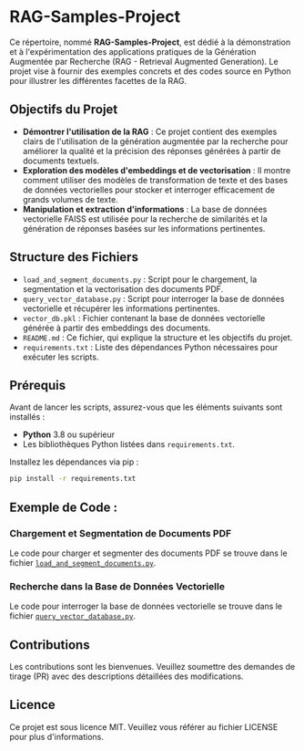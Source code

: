 # RAG-Samples-Project

Ce répertoire, nommé **RAG-Samples-Project**, est dédié à la démonstration et à l'expérimentation des applications pratiques de la Génération Augmentée par Recherche (RAG - Retrieval Augmented Generation). Le projet vise à fournir des exemples concrets et des codes source en Python pour illustrer les différentes facettes de la RAG.

## Objectifs du Projet

- **Démontrer l'utilisation de la RAG** : Ce projet contient des exemples clairs de l'utilisation de la génération augmentée par la recherche pour améliorer la qualité et la précision des réponses générées à partir de documents textuels.
- **Exploration des modèles d'embeddings et de vectorisation** : Il montre comment utiliser des modèles de transformation de texte et des bases de données vectorielles pour stocker et interroger efficacement de grands volumes de texte.
- **Manipulation et extraction d'informations** : La base de données vectorielle FAISS est utilisée pour la recherche de similarités et la génération de réponses basées sur les informations pertinentes.

## Structure des Fichiers

- `load_and_segment_documents.py` : Script pour le chargement, la segmentation et la vectorisation des documents PDF.
- `query_vector_database.py` : Script pour interroger la base de données vectorielle et récupérer les informations pertinentes.
- `vector_db.pkl` : Fichier contenant la base de données vectorielle générée à partir des embeddings des documents.
- `README.md` : Ce fichier, qui explique la structure et les objectifs du projet.
- `requirements.txt` : Liste des dépendances Python nécessaires pour exécuter les scripts.

## Prérequis

Avant de lancer les scripts, assurez-vous que les éléments suivants sont installés :

- **Python** 3.8 ou supérieur
- Les bibliothèques Python listées dans `requirements.txt`.

Installez les dépendances via pip :

```bash
pip install -r requirements.txt
```

## Exemple de Code :

### Chargement et Segmentation de Documents PDF

Le code pour charger et segmenter des documents PDF se trouve dans le fichier [`load_and_segment_documents.py`](./load_and_segment_documents.py).

### Recherche dans la Base de Données Vectorielle

Le code pour interroger la base de données vectorielle se trouve dans le fichier [`query_vector_database.py`](./query_vector_database.py).

## Contributions

Les contributions sont les bienvenues. Veuillez soumettre des demandes de tirage (PR) avec des descriptions détaillées des modifications.

## Licence

Ce projet est sous licence MIT. Veuillez vous référer au fichier LICENSE pour plus d'informations.


